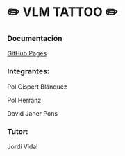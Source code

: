 # ✏️ VLM TATTOO ✏️

### Documentación
[GitHub Pages](https://ies-jaume-balmes.github.io/2020-21-DAW2-M12-VLM-TATTOO/)

### Integrantes:
Pol Gispert Blánquez

Pol Herranz 

David Janer Pons

### Tutor:
Jordi Vidal
